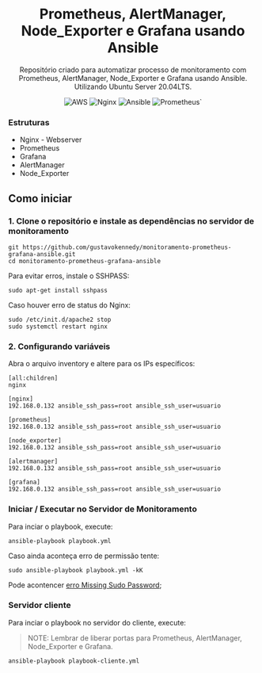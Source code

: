 <p align="center">
   <br/>
   <h1 align="center">Prometheus, AlertManager, Node_Exporter e Grafana usando Ansible</h1>
   <p align="center">
   Repositório criado para automatizar processo de monitoramento com Prometheus, AlertManager, Node_Exporter e Grafana usando Ansible. Utilizando Ubuntu Server 20.04LTS.
   </p>
   <p align="center" style="align: center;">
        <img alt="AWS" src="https://img.shields.io/badge/Amazon_AWS-232F3E?style=for-the-badge&logo=amazon-aws&logoColor=white">
        <img alt="Nginx" src="https://img.shields.io/badge/Nginx-009639?style=for-the-badge&logo=nginx&logoColor=white">
        <img alt="Ansible" src="https://img.shields.io/badge/Ansible-000000?style=for-the-badge&logo=Ansible&logoColor=white">
        <img alt="Prometheus`" src="https://img.shields.io/badge/Prometheus-E6522C?style=for-the-badge&logo=prometheus&logoColor=white">
   </p>
</p>

### Estruturas
* Nginx - Webserver
* Prometheus
* Grafana
* AlertManager
* Node_Exporter

## Como iniciar
### 1. Clone o repositório e instale as dependências no servidor de monitoramento

```
git https://github.com/gustavokennedy/monitoramento-prometheus-grafana-ansible.git
cd monitoramento-prometheus-grafana-ansible
```
Para evitar erros, instale o SSHPASS:

```
sudo apt-get install sshpass
```

Caso houver erro de status do Nginx:

```
sudo /etc/init.d/apache2 stop
sudo systemctl restart nginx
```

### 2. Configurando variáveis

Abra o arquivo inventory e altere para os IPs específicos:

```
[all:children]
nginx

[nginx]
192.168.0.132 ansible_ssh_pass=root ansible_ssh_user=usuario

[prometheus]
192.168.0.132 ansible_ssh_pass=root ansible_ssh_user=usuario

[node_exporter]
192.168.0.132 ansible_ssh_pass=root ansible_ssh_user=usuario

[alertmanager]
192.168.0.132 ansible_ssh_pass=root ansible_ssh_user=usuario

[grafana]
192.168.0.132 ansible_ssh_pass=root ansible_ssh_user=usuario
```

### Iniciar / Executar no Servidor de Monitoramento

Para inciar o playbook, execute:

```
ansible-playbook playbook.yml
```

Caso ainda aconteça erro de permissão tente:

```
sudo ansible-playbook playbook.yml -kK 
```

Pode acontencer [erro Missing Sudo Password](https://github.com/gustavokennedy/resolvendo-missing-sudo-password-ansible);

### Servidor cliente

Para inciar o playbook no servidor do cliente, execute:

> NOTE: Lembrar de liberar portas para Prometheus, AlertManager, Node_Exporter e Grafana.

```
ansible-playbook playbook-cliente.yml
```
